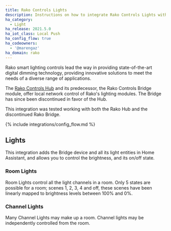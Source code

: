 ```yaml
---
title: Rako Controls Lights
description: Instructions on how to integrate Rako Controls Lights with Home Assistant.
ha_category:
  - Light
ha_release: 2021.5.0
ha_iot_class: Local Push
ha_config_flow: true
ha_codeowners:
  - '@marengaz'
ha_domain: rako
---
```



Rako smart lighting controls lead the way in providing state-of-the-art digital dimming technology, providing innovative solutions to meet the needs of a diverse range of applications.

The [Rako Controls Hub](https://rakocontrols.com/wkhub/) and its predecessor, the Rako Controls Bridge module, offer local network control of Rako's lighting modules. The Bridge has since been discontinued in favor of the Hub.

This integration was tested working with both the Rako Hub and the discontinued Rako Bridge. 

{% include integrations/config_flow.md %}

## Lights

This integration adds the Bridge device and all its light entities in Home Assistant, and
allows you to control the brightness, and its on/off state.


### Room Lights

Room Lights control all the light channels in a room. Only 5 states are possible for a room; scenes 1, 2, 3, 4 and off, these scenes have been linearly mapped to brightness levels between 100% and 0%.


### Channel Lights

Many Channel Lights may make up a room. Channel lights may be independently controlled from the room.

